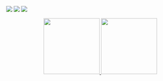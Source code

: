 
<p
  <a href="https://discord.com/users/799732991936430152" target"blank_"><img src="https://img.shields.io/badge/Discord%20-7289DA.svg?&style=for-the-badge&logo=discord&logoColor=white"></a>
  <a href="https://github.com/Xapperr"><img src="https://img.shields.io/badge/Xapperr%20-1d202b.svg?&style=for-the-badge&logo=github&logoColor=Blue"></a>
 <a href="https://www.instagram.com/xq.furkna.x/" target"blank_"><img src="https://img.shields.io/badge/FBroken%20-DC3175.svg?&style=for-the-badge&logo=instagram&logoColor=Blue">
</p>

<div align = "center">
<img src = "https://github-readme-stats.vercel.app/api?username=Xapperr&show_icons=true&theme=tokyonight" width = "% 100" height = "150px" />
<img src = "https://github-readme-stats.vercel.app/api/top-langs/?username=kholdjs&layout=compact&theme=tokyonight" width = "% 100" height = "150px"  />
</div>
